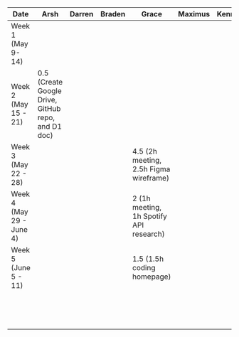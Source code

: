 | Date | Arsh | Darren | Braden | Grace | Maximus | Kenneth | Task |
|---|---|---|---|---|---|---|---|
| Week 1 (May 9- 14)  |   |   |   |   |   |   |   |
| Week 2 (May 15 - 21)  | 0.5 (Create Google Drive, GitHub repo, and D1 doc) |   |   |   |   |   |  |
| Week 3 (May 22 - 28)  |   |   |   | 4.5 (2h meeting, 2.5h Figma wireframe)  |   |   |   |
| Week 4 (May 29 - June 4)  |   |   |   | 2 (1h meeting, 1h Spotify API research)  |   |   |   |
| Week 5 (June 5 - 11)  |   |   |   | 1.5 (1.5h coding homepage)  |   |   |   |
|   |   |   |   |   |   |   |   |
|   |   |   |   |   |   |   |   |
|   |   |   |   |   |   |   |   |
|   |   |   |   |   |   |   |   |
|   |   |   |   |   |   |   |   |
|   |   |   |   |   |   |   |   |
|   |   |   |   |   |   |   |   |
|   |   |   |   |   |   |   |   |
|   |   |   |   |   |   |   |   |
|   |   |   |   |   |   |   |   |
|   |   |   |   |   |   |   |   |
|   |   |   |   |   |   |   |   |
|   |   |   |   |   |   |   |   |
|   |   |   |   |   |   |   |   |
